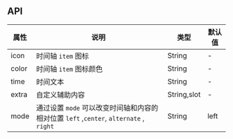 ## API
| 属性  | 说明                                                                                   | 类型        | 默认值 |
| ----- | -------------------------------------------------------------------------------------- | ----------- | ------ |
| icon  | 时间轴 `item` 图标                                                                     | String      | -      |
| color | 时间轴 `item` 图标颜色                                                                 | String      | -      |
| time  | 时间文本                                                                               | String      | -      |
| extra | 自定义辅助内容                                                                         | String,slot | -      |
| mode  | 通过设置 `mode` 可以改变时间轴和内容的相对位置	`left` ,`center`, `alternate` , `right` | String      | left   |